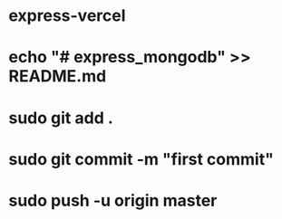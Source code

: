 # express-vercel
# echo "# express_mongodb" >> README.md
# sudo git add .
# sudo git commit -m "first commit"
# sudo push -u origin master

